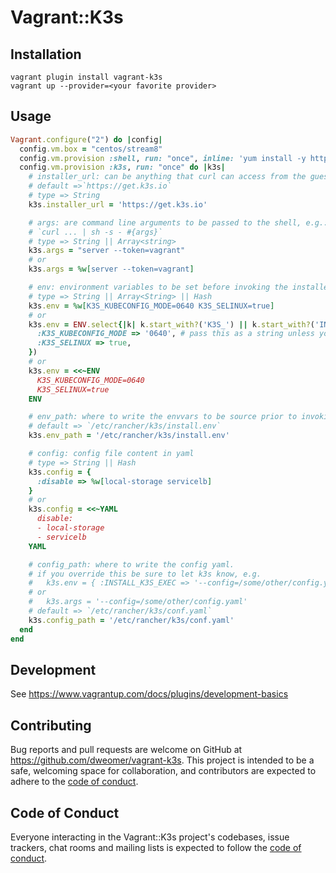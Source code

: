 # Vagrant::K3s

## Installation

```shell
vagrant plugin install vagrant-k3s
vagrant up --provider=<your favorite provider>
```

## Usage

```ruby
Vagrant.configure("2") do |config|
  config.vm.box = "centos/stream8"
  config.vm.provision :shell, run: "once", inline: 'yum install -y https://github.com/k3s-io/k3s-selinux/releases/download/v0.4-rc1.testing.1/k3s-selinux-0.4.rc1-1.el8.noarch.rpm'
  config.vm.provision :k3s, run: "once" do |k3s|
    # installer_url: can be anything that curl can access from the guest
    # default =>`https://get.k3s.io`
    # type => String
    k3s.installer_url = 'https://get.k3s.io'

    # args: are command line arguments to be passed to the shell, e.g.:
    # `curl ... | sh -s - #{args}`
    # type => String || Array<string>
    k3s.args = "server --token=vagrant"
    # or
    k3s.args = %w[server --token=vagrant]

    # env: environment variables to be set before invoking the installer script
    # type => String || Array<String> || Hash
    k3s.env = %w[K3S_KUBECONFIG_MODE=0640 K3S_SELINUX=true]
    # or
    k3s.env = ENV.select{|k| k.start_with?('K3S_') || k.start_with?('INSTALL_K3S_')}.merge({
      :K3S_KUBECONFIG_MODE => '0640', # pass this as a string unless you like weird results in your guest ...
      :K3S_SELINUX => true,
    })
    # or
    k3s.env = <<~ENV
      K3S_KUBECONFIG_MODE=0640
      K3S_SELINUX=true
    ENV

    # env_path: where to write the envvars to be source prior to invoking the installer script
    # default => `/etc/rancher/k3s/install.env`
    k3s.env_path = '/etc/rancher/k3s/install.env'

    # config: config file content in yaml
    # type => String || Hash
    k3s.config = {
      :disable => %w[local-storage servicelb]
    }
    # or
    k3s.config = <<~YAML
      disable:
      - local-storage
      - servicelb
    YAML

    # config_path: where to write the config yaml.
    # if you override this be sure to let k3s know, e.g.
    #   k3s.env = { :INSTALL_K3S_EXEC => '--config=/some/other/config.yaml' }
    # or
    #   k3s.args = '--config=/some/other/config.yaml'
    # default => `/etc/rancher/k3s/conf.yaml`
    k3s.config_path = '/etc/rancher/k3s/conf.yaml'
  end
end

```
## Development

See https://www.vagrantup.com/docs/plugins/development-basics

## Contributing

Bug reports and pull requests are welcome on GitHub at https://github.com/dweomer/vagrant-k3s. This project is intended to be a safe, welcoming space for collaboration, and contributors are expected to adhere to the [code of conduct](https://github.com/dweomer/vagrant-k3s/blob/master/CODE_OF_CONDUCT.md).

## Code of Conduct

Everyone interacting in the Vagrant::K3s project's codebases, issue trackers, chat rooms and mailing lists is expected to follow the [code of conduct](https://github.com/dweomer/vagrant-k3s/blob/master/CODE_OF_CONDUCT.md).
